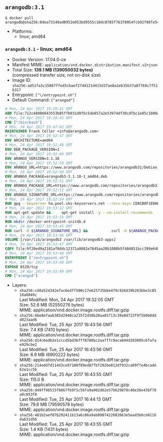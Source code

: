 ## `arangodb:3.1`

```console
$ docker pull arangodb@sha256:8dea73149ad0952e053bd9555c10dc0785f76378954fcb92f98fe545d696026e
```

-	Platforms:
	-	linux; amd64

### `arangodb:3.1` - linux; amd64

-	Docker Version: 17.04.0-ce
-	Manifest MIME: `application/vnd.docker.distribution.manifest.v2+json`
-	Total Size: **139.1 MB (139050032 bytes)**  
	(compressed transfer size, not on-disk size)
-	Image ID: `sha256:ad51fa3c15867ffed3cbaef27d4121d415d37ae8a2eb35b37a8f769c7f51b317`
-	Entrypoint: `["\/entrypoint.sh"]`
-	Default Command: `["arangod"]`

```dockerfile
# Mon, 24 Apr 2017 19:20:41 GMT
ADD file:712c48086043553b85ffb031d8f6c5de857a2e53974df30cdfbc1e85c1b00a25 in / 
# Mon, 24 Apr 2017 19:20:42 GMT
CMD ["/bin/bash"]
# Mon, 24 Apr 2017 19:47:02 GMT
MAINTAINER Frank Celler <info@arangodb.com>
# Mon, 24 Apr 2017 19:52:47 GMT
ENV ARCHITECTURE=amd64
# Mon, 24 Apr 2017 19:52:48 GMT
ENV DEB_PACKAGE_VERSION=1
# Mon, 24 Apr 2017 19:52:49 GMT
ENV ARANGO_VERSION=3.1.18
# Mon, 24 Apr 2017 19:52:50 GMT
ENV ARANGO_URL=https://www.arangodb.com/repositories/arangodb31/Debian_8.0
# Mon, 24 Apr 2017 19:52:50 GMT
ENV ARANGO_PACKAGE=arangodb3-3.1.18-1_amd64.deb
# Mon, 24 Apr 2017 19:52:51 GMT
ENV ARANGO_PACKAGE_URL=https://www.arangodb.com/repositories/arangodb31/Debian_8.0/amd64/arangodb3-3.1.18-1_amd64.deb
# Mon, 24 Apr 2017 19:52:52 GMT
ENV ARANGO_SIGNATURE_URL=https://www.arangodb.com/repositories/arangodb31/Debian_8.0/amd64/arangodb3-3.1.18-1_amd64.deb.asc
# Mon, 24 Apr 2017 19:52:54 GMT
RUN gpg --keyserver ha.pool.sks-keyservers.net --recv-keys CD8CB0F1E0AD5B52E93F41E7EA93F5E56E751E9B
# Mon, 24 Apr 2017 19:53:12 GMT
RUN apt-get update &&     apt-get install -y --no-install-recommends         libjemalloc1 	libsnappy1         ca-certificates         pwgen         curl     &&     rm -rf /var/lib/apt/lists/*
# Mon, 24 Apr 2017 19:53:15 GMT
RUN mkdir /docker-entrypoint-initdb.d
# Mon, 24 Apr 2017 19:53:45 GMT
RUN curl -O ${ARANGO_SIGNATURE_URL} &&           curl -O ${ARANGO_PACKAGE_URL} &&             gpg --verify ${ARANGO_PACKAGE}.asc &&     (echo arangodb3 arangodb3/password password test | debconf-set-selections) &&     (echo arangodb3 arangodb3/password_again password test | debconf-set-selections) &&     DEBIAN_FRONTEND="noninteractive" dpkg -i ${ARANGO_PACKAGE} &&     rm -rf /var/lib/arangodb3/* &&     sed -ri         -e 's!127\.0\.0\.1!0.0.0.0!g'         -e 's!^(file\s*=).*!\1 -!'         -e 's!^#\s*uid\s*=.*!uid = arangodb!'         -e 's!^#\s*gid\s*=.*!gid = arangodb!'         /etc/arangodb3/arangod.conf     &&     DEBIAN_FRONTEND="noninteractive" apt-get purge -y --auto-remove ca-certificates &&     rm -f ${ARANGO_PACKAGE}*
# Mon, 24 Apr 2017 19:53:46 GMT
VOLUME [/var/lib/arangodb3 /var/lib/arangodb3-apps]
# Mon, 24 Apr 2017 19:53:47 GMT
COPY file:9f20ed9a2181af8ddc12371a0082e7645aa20b1008b5f484851bcc399e64801e in /entrypoint.sh 
# Mon, 24 Apr 2017 19:53:48 GMT
ENTRYPOINT ["/entrypoint.sh"]
# Mon, 24 Apr 2017 19:53:49 GMT
EXPOSE 8529/tcp
# Mon, 24 Apr 2017 19:53:49 GMT
CMD ["arangod"]
```

-	Layers:
	-	`sha256:cd0a524342efac6edff500c17e625735bbe479c926439b263bbe3c8518a0849c`  
		Last Modified: Mon, 24 Apr 2017 19:32:05 GMT  
		Size: 52.6 MB (52550276 bytes)  
		MIME: application/vnd.docker.image.rootfs.diff.tar.gzip
	-	`sha256:66e8efaab385d2940ca235f2d58b20aa85713c39a8d722f9f5b0b8ddd823aad6`  
		Last Modified: Tue, 25 Apr 2017 16:43:56 GMT  
		Size: 7.4 KB (7410 bytes)  
		MIME: application/vnd.docker.image.rootfs.diff.tar.gzip
	-	`sha256:d14c6edb2e1cccd5bd36fff8780bc2aa7f7c9aca844d203095c6fafae929cbe2`  
		Last Modified: Tue, 25 Apr 2017 16:43:56 GMT  
		Size: 6.9 MB (6900222 bytes)  
		MIME: application/vnd.docker.image.rootfs.diff.tar.gzip
	-	`sha256:214eddfd114d3ce97180f89ed87fbf292be813df932ca09ffe4bcade62e1cc5b`  
		Last Modified: Tue, 25 Apr 2017 16:43:55 GMT  
		Size: 115.0 B  
		MIME: application/vnd.docker.image.rootfs.diff.tar.gzip
	-	`sha256:d49ff96515f8867fb9f1c56fa9a902d62e57b629878c40e26e43bf70a0c853f8`  
		Last Modified: Tue, 25 Apr 2017 16:44:13 GMT  
		Size: 79.6 MB (79590578 bytes)  
		MIME: application/vnd.docker.image.rootfs.diff.tar.gzip
	-	`sha256:481b2aef07b292411b13a6c86a9ab0907422682663e5ead3b6cd4116da631d56`  
		Last Modified: Tue, 25 Apr 2017 16:43:55 GMT  
		Size: 1.4 KB (1431 bytes)  
		MIME: application/vnd.docker.image.rootfs.diff.tar.gzip
